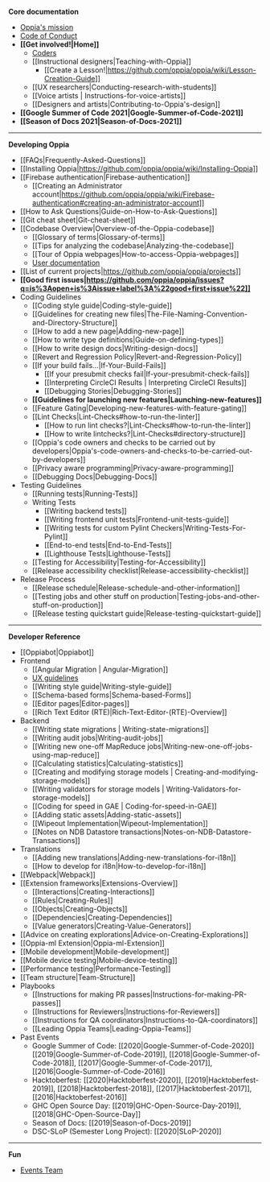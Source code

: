 **Core documentation**
  * [Oppia's mission](https://github.com/oppia/oppia/wiki/Oppia's-Mission)
  * [Code of Conduct](https://github.com/oppia/oppia/blob/develop/.github/CODE_OF_CONDUCT.md)
  * **[[Get involved!|Home]]**
    * [Coders](https://github.com/oppia/oppia/wiki/Contributing-code-to-Oppia#setting-things-up)
    * [[Instructional designers|Teaching-with-Oppia]]
      * [[Create a Lesson!|https://github.com/oppia/oppia/wiki/Lesson-Creation-Guide]]
    * [[UX researchers|Conducting-research-with-students]]
    * [[Voice artists | Instructions-for-voice-artists]]
    * [[Designers and artists|Contributing-to-Oppia's-design]]
  * **[[Google Summer of Code 2021|Google-Summer-of-Code-2021]]**
  * **[[Season of Docs 2021|Season-of-Docs-2021]]**

---
**Developing Oppia**
  * [[FAQs|Frequently-Asked-Questions]]
  * [[Installing Oppia|https://github.com/oppia/oppia/wiki/Installing-Oppia]]
  * [[Firebase authentication|Firebase-authentication]]
    * [[Creating an Administrator account|https://github.com/oppia/oppia/wiki/Firebase-authentication#creating-an-administrator-account]]
  * [[How to Ask Questions|Guide-on-How-to-Ask-Questions]]
  * [[Git cheat sheet|Git-cheat-sheet]]
  * [[Codebase Overview|Overview-of-the-Oppia-codebase]]
    * [[Glossary of terms|Glossary-of-terms]]
    * [[Tips for analyzing the codebase|Analyzing-the-codebase]]
    * [[Tour of Oppia webpages|How-to-access-Oppia-webpages]]
    * [User documentation](https://oppia.github.io/)
  * [[List of current projects|https://github.com/oppia/oppia/projects]]
  * **[[Good first issues|https://github.com/oppia/oppia/issues?q=is%3Aopen+is%3Aissue+label%3A%22good+first+issue%22]]**
  * Coding Guidelines
    * [[Coding style guide|Coding-style-guide]]
    * [[Guidelines for creating new files|The-File-Naming-Convention-and-Directory-Structure]]
    * [[How to add a new page|Adding-new-page]]
    * [[How to write type definitions|Guide-on-defining-types]]
    * [[How to write design docs|Writing-design-docs]]
    * [[Revert and Regression Policy|Revert-and-Regression-Policy]]
    * [[If your build fails...|If-Your-Build-Fails]]
      * [[If your presubmit checks fail|If-your-presubmit-check-fails]]
      * [[Interpreting CircleCI Results | Interpreting CircleCI Results]]
      * [[Debugging Stories|Debugging-Stories]]
    * **[[Guidelines for launching new features|Launching-new-features]]**
    * [[Feature Gating|Developing-new-features-with-feature-gating]]
    * [[Lint Checks|Lint-Checks#how-to-run-the-linter]]
       * [[How to run lint checks?|Lint-Checks#how-to-run-the-linter]]
       * [[How to write lintchecks?|Lint-Checks#directory-structure]]
    * [[Oppia's code owners and checks to be carried out by developers|Oppia's-code-owners-and-checks-to-be-carried-out-by-developers]]
    * [[Privacy aware programming|Privacy-aware-programming]]
    * [[Debugging Docs|Debugging-Docs]]
  * Testing Guidelines
    * [[Running tests|Running-Tests]]
    * Writing Tests
      * [[Writing backend tests]]
      * [[Writing frontend unit tests|Frontend-unit-tests-guide]]
      * [[Writing tests for custom Pylint Checkers|Writing-Tests-For-Pylint]]
      * [[End-to-end tests|End-to-End-Tests]]
      * [[Lighthouse Tests|Lighthouse-Tests]]
    * [[Testing for Accessibility|Testing-for-Accessibility]]
    * [[Release accessibility checklist|Release-accessibility-checklist]]
  * Release Process
    * [[Release schedule|Release-schedule-and-other-information]]
    * [[Testing jobs and other stuff on production|Testing-jobs-and-other-stuff-on-production]]
    * [[Release testing quickstart guide|Release-testing-quickstart-guide]]

---
**Developer Reference**

  * [[Oppiabot|Oppiabot]]
  * Frontend
    * [[Angular Migration | Angular-Migration]]
    * [UX guidelines](https://github.com/oppia/oppia/wiki/Oppia-UX-guidelines-&-rationales)
    * [[Writing style guide|Writing-style-guide]]
    * [[Schema-based forms|Schema-based-Forms]]
    * [[Editor pages|Editor-pages]]
    * [[Rich Text Editor (RTE)|Rich-Text-Editor-(RTE)-Overview]]
  * Backend
    * [[Writing state migrations | Writing-state-migrations]]
    * [[Writing audit jobs|Writing-audit-jobs]]
    * [[Writing new one-off MapReduce jobs|Writing-new-one-off-jobs-using-map-reduce]]
    * [[Calculating statistics|Calculating-statistics]]
    * [[Creating and modifying storage models | Creating-and-modifying-storage-models]]
    * [[Writing validators for storage models | Writing-Validators-for-storage-models]]
    * [[Coding for speed in GAE | Coding-for-speed-in-GAE]]
    * [[Adding static assets|Adding-static-assets]]
    * [[Wipeout Implementation|Wipeout-Implementation]]
    * [[Notes on NDB Datastore transactions|Notes-on-NDB-Datastore-Transactions]]
  * Translations
    * [[Adding new translations|Adding-new-translations-for-i18n]]
    * [[How to develop for i18n|How-to-develop-for-i18n]]
  * [[Webpack|Webpack]]
  * [[Extension frameworks|Extensions-Overview]]
    * [[Interactions|Creating-Interactions]]
    * [[Rules|Creating-Rules]]
    * [[Objects|Creating-Objects]]
    * [[Dependencies|Creating-Dependencies]]
    * [[Value generators|Creating-Value-Generators]]
  * [[Advice on creating explorations|Advice-on-Creating-Explorations]]
  * [[Oppia-ml Extension|Oppia-ml-Extension]]
  * [[Mobile development|Mobile-development]]
  * [[Mobile device testing|Mobile-device-testing]]
  * [[Performance testing|Performance-Testing]]
  * [[Team structure|Team-Structure]]
  * Playbooks
    * [[Instructions for making PR passes|Instructions-for-making-PR-passes]]
    * [[Instructions for Reviewers|Instructions-for-Reviewers]]
    * [[Instructions for QA coordinators|Instructions-to-QA-coordinators]]
    * [[Leading Oppia Teams|Leading-Oppia-Teams]]
  * Past Events
    * Google Summer of Code: [[2020|Google-Summer-of-Code-2020]] [[2019|Google-Summer-of-Code-2019]], [[2018|Google-Summer-of-Code-2018]], [[2017|Google-Summer-of-Code-2017]], [[2016|Google-Summer-of-Code-2016]]
    * Hacktoberfest: [[2020|Hacktoberfest-2020]], [[2019|Hacktoberfest-2019]], [[2018|Hacktoberfest-2018]], [[2017|Hacktoberfest-2017]], [[2016|Hacktoberfest-2016]]
    * GHC Open Source Day: [[2019|GHC-Open-Source-Day-2019]], [[2018|GHC-Open-Source-Day]]
    * Season of Docs: [[2019|Season-of-Docs-2019]]
    * DSC-SLoP (Semester Long Project): [[2020|SLoP-2020]]
---
**Fun**
* [Events Team](https://github.com/oppia/oppia/wiki/Events-Team)